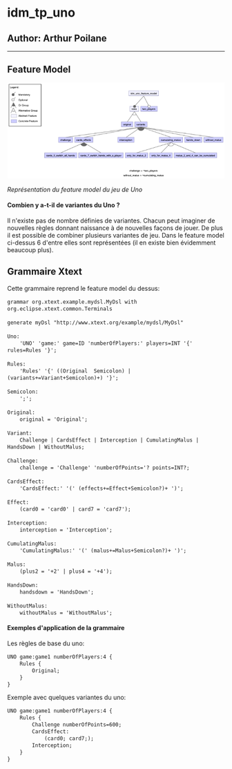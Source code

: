 # idm_tp_uno
## Author: Arthur Poilane

---


## Feature Model 
![alt text](https://github.com/ws-palone/idm_tp_uno/blob/main/idm_tp_uno_feature_model/idm_uno_feature_model.png "Feature Model")

_Représentation du feature model du jeu de Uno_

#### Combien y a-t-il de variantes du Uno ?
Il n'existe pas de nombre définies de variantes. Chacun peut imaginer de nouvelles règles donnant naissance à de nouvelles façons de jouer. De plus il est possible de combiner plusieurs variantes de jeu. Dans le feature model ci-dessus 6 d'entre elles sont représentées (il en existe bien évidemment beaucoup plus).


## Grammaire Xtext

Cette grammaire reprend le feature model du dessus:

```
grammar org.xtext.example.mydsl.MyDsl with org.eclipse.xtext.common.Terminals

generate myDsl "http://www.xtext.org/example/mydsl/MyDsl"

Uno:
    'UNO' 'game:' game=ID 'numberOfPlayers:' players=INT '{' rules=Rules '}';

Rules:
    'Rules' '{' ((Original  Semicolon) | (variants+=Variant+Semicolon)+) '}';

Semicolon:
    ';';

Original:
    original = 'Original';

Variant:
    Challenge | CardsEffect | Interception | CumulatingMalus | HandsDown | WithoutMalus;

Challenge:
    challenge = 'Challenge' 'numberOfPoints='? points=INT?;

CardsEffect:
    'CardsEffect:' '(' (effects+=Effect+Semicolon?)+ ')';

Effect:
    (card0 = 'card0' | card7 = 'card7');

Interception:
    interception = 'Interception';

CumulatingMalus:
    'CumulatingMalus:' '(' (malus+=Malus+Semicolon?)+ ')';

Malus:
    (plus2 = '+2' | plus4 = '+4');

HandsDown:
    handsdown = 'HandsDown';

WithoutMalus:
    withoutMalus = 'WithoutMalus';
```

#### Exemples d'application de la grammaire

Les règles de base du uno:

```
UNO game:game1 numberOfPlayers:4 {
    Rules {
        Original;
    }
}
```

Exemple avec quelques variantes du uno:

```
UNO game:game1 numberOfPlayers:4 {
    Rules {
        Challenge numberOfPoints=600;
        CardsEffect:
            (card0; card7;);
        Interception;
    }
}
```


